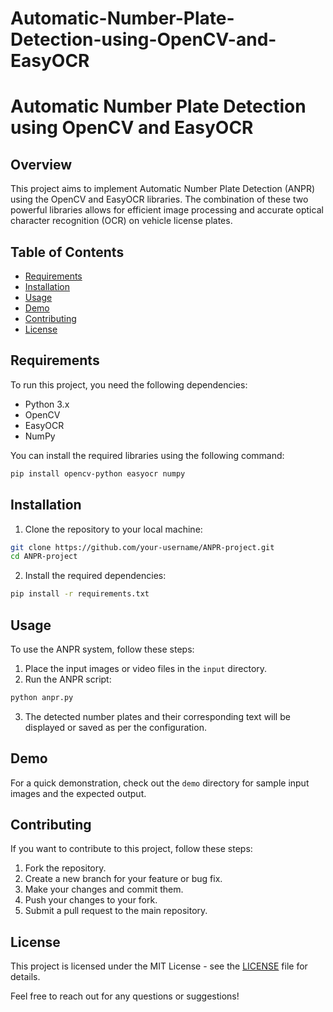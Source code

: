 # Automatic-Number-Plate-Detection-using-OpenCV-and-EasyOCR
# Automatic Number Plate Detection using OpenCV and EasyOCR

## Overview

This project aims to implement Automatic Number Plate Detection (ANPR) using the OpenCV and EasyOCR libraries. The combination of these two powerful libraries allows for efficient image processing and accurate optical character recognition (OCR) on vehicle license plates.

## Table of Contents

- [Requirements](#requirements)
- [Installation](#installation)
- [Usage](#usage)
- [Demo](#demo)
- [Contributing](#contributing)
- [License](#license)

## Requirements

To run this project, you need the following dependencies:

- Python 3.x
- OpenCV
- EasyOCR
- NumPy

You can install the required libraries using the following command:

```bash
pip install opencv-python easyocr numpy
```

## Installation

1. Clone the repository to your local machine:

```bash
git clone https://github.com/your-username/ANPR-project.git
cd ANPR-project
```

2. Install the required dependencies:

```bash
pip install -r requirements.txt
```

## Usage

To use the ANPR system, follow these steps:

1. Place the input images or video files in the `input` directory.
2. Run the ANPR script:

```bash
python anpr.py
```

3. The detected number plates and their corresponding text will be displayed or saved as per the configuration.

## Demo

For a quick demonstration, check out the `demo` directory for sample input images and the expected output.

## Contributing

If you want to contribute to this project, follow these steps:

1. Fork the repository.
2. Create a new branch for your feature or bug fix.
3. Make your changes and commit them.
4. Push your changes to your fork.
5. Submit a pull request to the main repository.

## License

This project is licensed under the MIT License - see the [LICENSE](LICENSE) file for details.

Feel free to reach out for any questions or suggestions!
